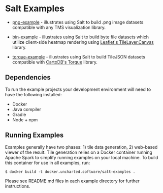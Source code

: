 # Salt Examples

 - [png-example](./png-example) - illustrates using Salt to build .png image datasets compatible with any TMS visualization library.

 - [bin-example](./bin-example) - illustrates using Salt to build byte file datasets which utilize client-side heatmap rendering using [Leaflet's TileLayer.Canvas](http://leafletjs.com/reference.html#tilelayer-canvas) library.

 - [torque-example](./torque-example) - illustrates using Salt to build TileJSON datasets compatible with [CartoDB's Torque](https://github.com/CartoDB/Torque) library.

## Dependencies
To run the example projects your development environment will need to have the following installed:

 - Docker
 - Java compiler
 - Gradle
 - Node + npm

## Running Examples
Examples generally have two phases: 1) tile data generation, 2) web-based viewer of the result. Tile generation relies on a Docker container running Apache Spark to simplify running examples on your local machine. To build this container for use in all examples, run:

```
$ docker build -t docker.uncharted.software/salt-examples .
```

Please see README.md files in each example directory for further instructions.

